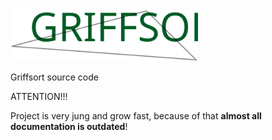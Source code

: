 <img src="assets/go_logo.svg" width="300">

Griffsort source code


ATTENTION!!!

Project is very jung and grow fast, because of that **almost all documentation is outdated**!